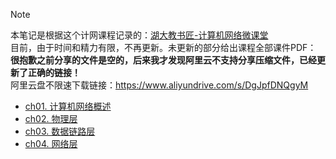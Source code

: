 > [!NOTE]
> 本笔记是根据这个计网课程记录的：[湖大教书匠-计算机网络微课堂](https://www.bilibili.com/video/BV1c4411d7jb?from=search&seid=17307013788614949776)  
> 目前，由于时间和精力有限，不再更新。未更新的部分给出课程全部课件PDF：  
> **很抱歉之前分享的文件是空的，后来我才发现阿里云不支持分享压缩文件，已经更新了正确的链接！**  
> 阿里云盘不限速下载链接：https://www.aliyundrive.com/s/DgJpfDNQgyM

- [ch01. 计算机网络概述](z其他/notes-master/C-Network/ch01.md)
- [ch02. 物理层](z其他/notes-master/C-Network/ch02.md)
- [ch03. 数据链路层](z其他/notes-master/C-Network/ch03.md)
- [ch04. 网络层](z其他/notes-master/C-Network/ch04.md)